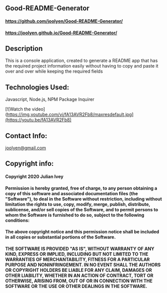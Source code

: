 ## Good-README-Generator

#### https://github.com/joolyen/Good-README-Generator/
#### https://joolyen.github.io/Good-README-Generator/

## Description
This is a console application, created to generate a README app that has the required project information easily without having to copy and paste it over and over while keeping the required fields 

## Technologies Used: 
Javascript, Node.js, NPM Package Inquirer 

[![Watch the video](https://img.youtube.com/vi/fA13AVR2Fb8/maxresdefault.jpg](https://youtu.be/fA13AVR2Fb8)

## Contact Info:
joolyen@gmail.com

## Copyright info:
#### Copyright 2020 Julian Ivey

#### Permission is hereby granted, free of charge, to any person obtaining a copy of this software and associated documentation files (the "Software"), to deal in the Software without restriction, including without limitation the rights to use, copy, modify, merge, publish, distribute, sublicense, and/or sell copies of the Software, and to permit persons to whom the Software is furnished to do so, subject to the following conditions:

#### The above copyright notice and this permission notice shall be included in all copies or substantial portions of the Software.

#### THE SOFTWARE IS PROVIDED "AS IS", WITHOUT WARRANTY OF ANY KIND, EXPRESS OR IMPLIED, INCLUDING BUT NOT LIMITED TO THE WARRANTIES OF MERCHANTABILITY, FITNESS FOR A PARTICULAR PURPOSE AND NONINFRINGEMENT. IN NO EVENT SHALL THE AUTHORS OR COPYRIGHT HOLDERS BE LIABLE FOR ANY CLAIM, DAMAGES OR OTHER LIABILITY, WHETHER IN AN ACTION OF CONTRACT, TORT OR OTHERWISE, ARISING FROM, OUT OF OR IN CONNECTION WITH THE SOFTWARE OR THE USE OR OTHER DEALINGS IN THE SOFTWARE.